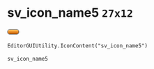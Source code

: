 # sv_icon_name5 `27x12`
<img src="/img/sv_icon_name5.png" width=27 height=12>

``` CSharp
EditorGUIUtility.IconContent("sv_icon_name5")
```
```
sv_icon_name5
```
